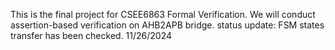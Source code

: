 This is the final project for CSEE6863 Formal Verification. 
We will conduct assertion-based verification on AHB2APB bridge.
status update: FSM states transfer has been checked. 11/26/2024
